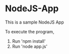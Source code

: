 # NodeJS-App
This is a sample NodeJS App

To execute the program,
1) Run 'npm install'
2) Run 'node app.js'
